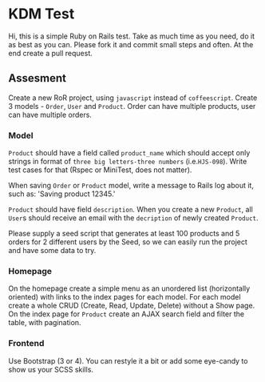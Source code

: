 # KDM Test

Hi, this is a simple Ruby on Rails test. Take as much time as you
need, do it as best as you can. Please fork it and commit small steps and often.
At the end create a pull request.

## Assesment

Create a new RoR project, using `javascript` instead of
`coffeescript`. Create 3 models - `Order`, `User` and `Product`. Order
can have multiple products, user can have multiple orders.

### Model

`Product` should have a field called `product_name` which should accept
only strings in format of `three big letters-three numbers` (i.e.`HJS-098`). Write test cases for that (Rspec or MiniTest, does not matter).

When saving `Order` or `Product` model, write a message to Rails log
about it, such as: 'Saving product 12345.'

`Product` should have field `description`. When you create a new `Product`, all `User`s should receive an email
with the `decription` of newly created `Product`.

Please supply a seed script that generates at least 100 products and 5
orders for 2 different users by the Seed, so we can easily run the
project and have some data to try.


### Homepage

On the homepage create a simple menu as an unordered list (horizontally
oriented) with links to the index pages for each model. For each model
create a whole CRUD (Create, Read, Update, Delete) without a Show
page. On the index page for `Product` create an AJAX search field and
filter the table, with pagination.

### Frontend

Use Bootstrap (3 or 4). You can restyle it a bit or add some eye-candy to show us your SCSS skills.

